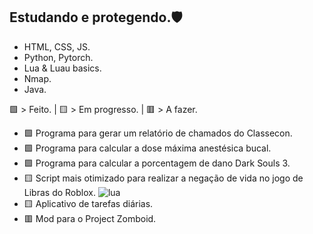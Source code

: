## Estudando e protegendo.🛡️

-  HTML, CSS, JS.
-  Python, Pytorch.
-  Lua & Luau basics.
-  Nmap.
-  Java.


🟩 > Feito. | 🟨 > Em progresso. | 🟥 > A fazer.

- 🟩 Programa para gerar um relatório de chamados do Classecon.
- 🟩 Programa para calcular a dose máxima anestésica bucal.
- 🟩 Programa para calcular a porcentagem de dano Dark Souls 3.
- 🟨 Script mais otimizado para realizar a negação de vida no jogo de Libras do Roblox. ![lua]([image.jpg](https://raw.githubusercontent.com/devicons/devicon/ca28c779441053191ff11710fe24a9e6c23690d6/icons/lua/lua-original.svg))
- 🟨 Aplicativo de tarefas diárias.
- 🟥 Mod para o Project Zomboid.




[^1]: Be safe!.
